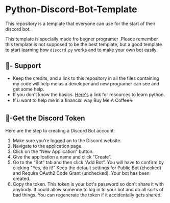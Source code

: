 # Python-Discord-Bot-Template

This repository is a template that everyone can use for the start of their discord bot.

This template is specially made fro begner programer .Pleace remember this template is not supposed to be the best template, but a good template to start learning how `discord.py` works and to make your own bot easily.

## 💪- Support 
- Keep the credits, and a link to this repository in all the files containing my code will help me as a developer and new programer can see and get some help.
- If you don't know the basics. [Here's](https://www.pythondiscord.com/resources) a link for resources to learn python.
- If u want to help me in a financial way Buy Me A Coffee☕

## 🎫-Get the Discord Token
Here are the step to creating a Discord Bot account:
1. Make sure you’re logged on to the Discord website.
2. Navigate to the application page.
3. Click on the “New Application” button.
4. Give the application a name and click “Create”.
5. Go to the “Bot” tab and then click “Add Bot”. You will have to confirm by clicking "Yes, do it!"
Keep the default settings for Public Bot (checked) and Require OAuth2 Code Grant (unchecked).
Your bot has been created. 
6. Copy the token. This token is your bot's password so don't share it with anybody. It could allow someone to log in to your bot and do all sorts of bad things. You can regenerate the token if it accidentally gets shared.
